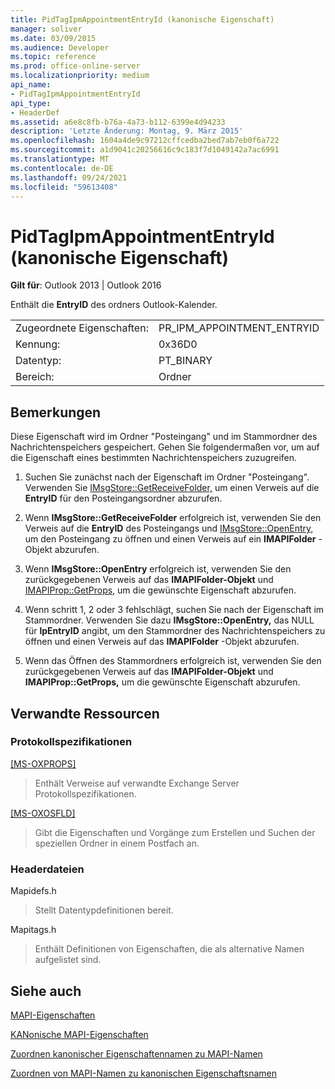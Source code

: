```yaml
---
title: PidTagIpmAppointmentEntryId (kanonische Eigenschaft)
manager: soliver
ms.date: 03/09/2015
ms.audience: Developer
ms.topic: reference
ms.prod: office-online-server
ms.localizationpriority: medium
api_name:
- PidTagIpmAppointmentEntryId
api_type:
- HeaderDef
ms.assetid: a6e8c8fb-b76a-4a73-b112-6399e4d94233
description: 'Letzte Änderung: Montag, 9. März 2015'
ms.openlocfilehash: 1604a4de9c97212cffcedba2bed7ab7eb0f6a722
ms.sourcegitcommit: a1d9041c20256616c9c183f7d1049142a7ac6991
ms.translationtype: MT
ms.contentlocale: de-DE
ms.lasthandoff: 09/24/2021
ms.locfileid: "59613408"
---
```

# <a name="pidtagipmappointmententryid-canonical-property"></a>PidTagIpmAppointmentEntryId (kanonische Eigenschaft)

  
  
**Gilt für**: Outlook 2013 | Outlook 2016 
  
Enthält die **EntryID** des ordners Outlook-Kalender. 
  
|||
|:-----|:-----|
|Zugeordnete Eigenschaften:  <br/> |PR_IPM_APPOINTMENT_ENTRYID  <br/> |
|Kennung:  <br/> |0x36D0  <br/> |
|Datentyp:  <br/> |PT_BINARY  <br/> |
|Bereich:  <br/> |Ordner  <br/> |
   
## <a name="remarks"></a>Bemerkungen

Diese Eigenschaft wird im Ordner "Posteingang" und im Stammordner des Nachrichtenspeichers gespeichert. Gehen Sie folgendermaßen vor, um auf die Eigenschaft eines bestimmten Nachrichtenspeichers zuzugreifen. 
  
1. Suchen Sie zunächst nach der Eigenschaft im Ordner "Posteingang". Verwenden Sie [IMsgStore::GetReceiveFolder,](imsgstore-getreceivefolder.md) um einen Verweis auf die **EntryID** für den Posteingangsordner abzurufen. 
    
2. Wenn **IMsgStore::GetReceiveFolder** erfolgreich ist, verwenden Sie den Verweis auf die **EntryID** des Posteingangs und [IMsgStore::OpenEntry,](imsgstore-openentry.md) um den Posteingang zu öffnen und einen Verweis auf ein **IMAPIFolder** -Objekt abzurufen. 
    
3. Wenn **IMsgStore::OpenEntry** erfolgreich ist, verwenden Sie den zurückgegebenen Verweis auf das **IMAPIFolder-Objekt** und [IMAPIProp::GetProps,](imapiprop-getprops.md) um die gewünschte Eigenschaft abzurufen. 
    
4. Wenn schritt 1, 2 oder 3 fehlschlägt, suchen Sie nach der Eigenschaft im Stammordner. Verwenden Sie dazu **IMsgStore::OpenEntry,** das NULL für **lpEntryID** angibt, um den Stammordner des Nachrichtenspeichers zu öffnen und einen Verweis auf das **IMAPIFolder** -Objekt abzurufen. 
    
5. Wenn das Öffnen des Stammordners erfolgreich ist, verwenden Sie den zurückgegebenen Verweis auf das **IMAPIFolder-Objekt** und **IMAPIProp::GetProps,** um die gewünschte Eigenschaft abzurufen. 
    
## <a name="related-resources"></a>Verwandte Ressourcen

### <a name="protocol-specifications"></a>Protokollspezifikationen

[[MS-OXPROPS]](https://msdn.microsoft.com/library/f6ab1613-aefe-447d-a49c-18217230b148%28Office.15%29.aspx)
  
> Enthält Verweise auf verwandte Exchange Server Protokollspezifikationen.
    
[[MS-OXOSFLD]](https://msdn.microsoft.com/library/a60e9c16-2ba8-424b-b60c-385a8a2837cb%28Office.15%29.aspx)
  
> Gibt die Eigenschaften und Vorgänge zum Erstellen und Suchen der speziellen Ordner in einem Postfach an.
    
### <a name="header-files"></a>Headerdateien

Mapidefs.h
  
> Stellt Datentypdefinitionen bereit.
    
Mapitags.h
  
> Enthält Definitionen von Eigenschaften, die als alternative Namen aufgelistet sind.
    
## <a name="see-also"></a>Siehe auch



[MAPI-Eigenschaften](mapi-properties.md)
  
[KANonische MAPI-Eigenschaften](mapi-canonical-properties.md)
  
[Zuordnen kanonischer Eigenschaftennamen zu MAPI-Namen](mapping-canonical-property-names-to-mapi-names.md)
  
[Zuordnen von MAPI-Namen zu kanonischen Eigenschaftsnamen](mapping-mapi-names-to-canonical-property-names.md)


